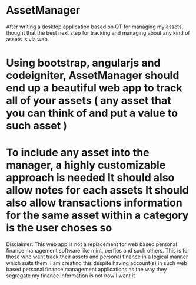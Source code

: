 AssetManager
============
After writing a desktop application based on QT for managing my assets, thought that the best next step for tracking and managing about any kind of assets is via web.

Using bootstrap, angularjs and codeigniter, AssetManager should end up a beautiful web app to track all of your assets ( any asset that you can think of and put a value to such asset )
============

To include any asset into the manager, a highly customizable approach is needed
It should also allow notes for each assets
It should also allow transactions information for the same asset within a category is the user choses so
============

Disclaimer: This web app is not a replacement for web based personal finance management software like mint, perfios and such others. This is for those who want track their assets and personal finance in a logical manner which suits them.
I am creating this despite having account(s) in such web based personal finance management applications as the way they segregate my finance information is not how I want it

